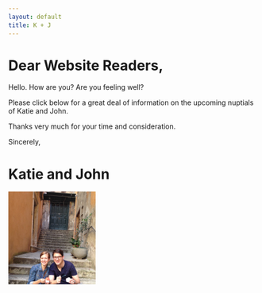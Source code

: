 ```yaml
---
layout: default
title: K + J
---
```


# Dear Website Readers,
Hello. How are you? Are you feeling well? 

Please click below for a great deal of information on the upcoming nuptials of Katie and John. 

Thanks very much for your time and consideration.

Sincerely,
# Katie and John

<img src="/images/us.jpg" alt="This is us." title="This is a picture of us." height='35%' width='35%'>

